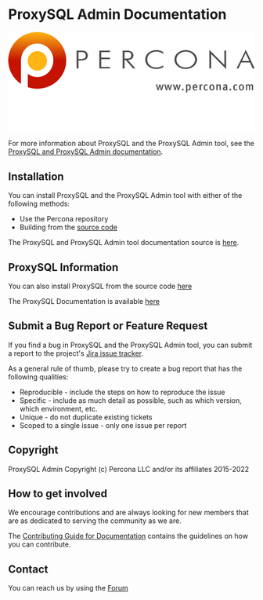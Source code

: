 # ProxySQL Admin Documentation

![Percona logo](source/percona-logo.jpg)

For more information about ProxySQL and the ProxySQL Admin tool, see the [ProxySQL and ProxySQL Admin documentation](https://www.percona.com/doc/proxysql/index.html).

## Installation

You can install ProxySQL and the ProxySQL Admin tool with either of the following methods:
- Use the Percona repository
- Building from the [source code](https://github.com/percona/proxysql-admin-tool)

The ProxySQL and ProxySQL Admin tool documentation source is [here](https://github.com/percona/proxysql-admin-tool-doc).

## ProxySQL Information

You can also install ProxySQL from the source code [here](https://github.com/sysown/proxysql)

The ProxySQL Documentation is available [here](https://proxysql.com/documentation/)

## Submit a Bug Report or Feature Request

If you find a bug in ProxySQL and the ProxySQL Admin tool, you can submit a report to the project's [Jira issue tracker](https://jira.percona.com/projects/proxysql).

As a general rule of thumb, please try to create a bug report that has the following qualities:
- Reproducible - include the steps on how to reproduce the issue
- Specific - include as much detail as possible, such as which version, which environment, etc.
- Unique - do not duplicate existing tickets
- Scoped to a single issue - only one issue per report

## Copyright

ProxySQL Admin Copyright (c) Percona LLC and/or its affiliates 2015-2022

## How to get involved

We encourage contributions and are always looking for new members that are as dedicated to serving the community as we are. 

The [Contributing Guide for Documentation](https://github.com/proxysql-admin-tool-doc/source/contributing.md) contains the guidelines on how you can contribute.

## Contact 

You can reach us by using the [Forum](https://forums.percona.com/c/polyglot-projects/proxysql)

